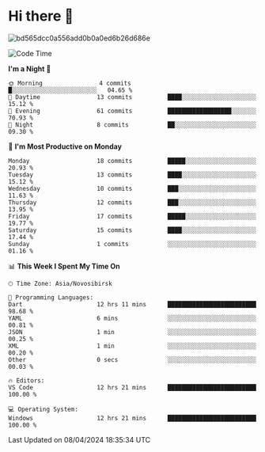 # Hi there 👋


![bd565dcc0a556add0b0a0ed6b26d686e](https://github.com/Netall0/Netall0/assets/113532176/3b1d4b44-6a21-4538-a6ec-2ba2a7c53f63)



<!--START_SECTION:waka-->
![Code Time](http://img.shields.io/badge/Code%20Time-207%20hrs%205%20mins-blue)

**I'm a Night 🦉** 

```text
🌞 Morning                4 commits           █░░░░░░░░░░░░░░░░░░░░░░░░   04.65 % 
🌆 Daytime                13 commits          ████░░░░░░░░░░░░░░░░░░░░░   15.12 % 
🌃 Evening                61 commits          ██████████████████░░░░░░░   70.93 % 
🌙 Night                  8 commits           ██░░░░░░░░░░░░░░░░░░░░░░░   09.30 % 
```
📅 **I'm Most Productive on Monday** 

```text
Monday                   18 commits          █████░░░░░░░░░░░░░░░░░░░░   20.93 % 
Tuesday                  13 commits          ████░░░░░░░░░░░░░░░░░░░░░   15.12 % 
Wednesday                10 commits          ███░░░░░░░░░░░░░░░░░░░░░░   11.63 % 
Thursday                 12 commits          ███░░░░░░░░░░░░░░░░░░░░░░   13.95 % 
Friday                   17 commits          █████░░░░░░░░░░░░░░░░░░░░   19.77 % 
Saturday                 15 commits          ████░░░░░░░░░░░░░░░░░░░░░   17.44 % 
Sunday                   1 commits           ░░░░░░░░░░░░░░░░░░░░░░░░░   01.16 % 
```


📊 **This Week I Spent My Time On** 

```text
🕑︎ Time Zone: Asia/Novosibirsk

💬 Programming Languages: 
Dart                     12 hrs 11 mins      █████████████████████████   98.68 % 
YAML                     6 mins              ░░░░░░░░░░░░░░░░░░░░░░░░░   00.81 % 
JSON                     1 min               ░░░░░░░░░░░░░░░░░░░░░░░░░   00.25 % 
XML                      1 min               ░░░░░░░░░░░░░░░░░░░░░░░░░   00.20 % 
Other                    0 secs              ░░░░░░░░░░░░░░░░░░░░░░░░░   00.03 % 

🔥 Editors: 
VS Code                  12 hrs 21 mins      █████████████████████████   100.00 % 

💻 Operating System: 
Windows                  12 hrs 21 mins      █████████████████████████   100.00 % 
```


 Last Updated on 08/04/2024 18:35:34 UTC
<!--END_SECTION:waka-->


